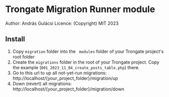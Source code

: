# Trongate Migration Runner module

Author: András Gulácsi
Licence: (Copyright) MIT 2023

## Install

1. Copy `migration` folder into the ` modules` folder of your Trongate project's root folder
2. Create the `migrations` folder in the root of your Trongate project. Copy the example (`001_2023_11_04_create_posts_table.php`) there.
3. Go to this url to up all not-yet-run migrations: http://localhost/{your_project_folder}/migration/up
4. Down (revert) all migrations:  http://localhost/{your_project_folder}/migration/down



